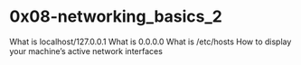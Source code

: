 # 0x08-networking_basics_2

What is localhost/127.0.0.1
What is 0.0.0.0
What is /etc/hosts
How to display your machine’s active network interfaces

